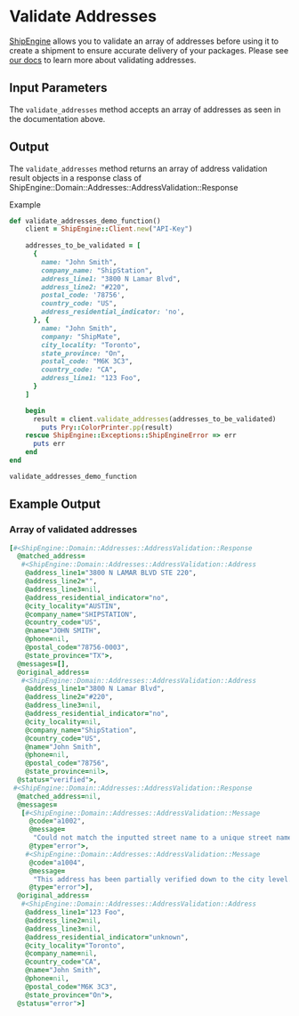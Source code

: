 Validate Addresses
================================
[ShipEngine](www.shipengine.com) allows you to validate an array of addresses before using it to create a shipment to ensure
accurate delivery of your packages. Please see [our docs](https://www.shipengine.com/docs/addresses/validation/) to learn more about validating addresses.

Input Parameters
------------------------------------
The `validate_addresses` method accepts an array of addresses as seen in the documentation above.

Output
--------------------------------
The `validate_addresses` method returns an array of address validation result objects in a response class of ShipEngine::Domain::Addresses::AddressValidation::Response

Example
```ruby
def validate_addresses_demo_function()
	client = ShipEngine::Client.new("API-Key")
	
	addresses_to_be_validated = [
	  {
	    name: "John Smith",
	    company_name: "ShipStation",
	    address_line1: "3800 N Lamar Blvd",
	    address_line2: "#220",
	    postal_code: '78756',
	    country_code: "US",
	    address_residential_indicator: 'no',
	  }, {
	    name: "John Smith",
	    company: "ShipMate",
	    city_locality: "Toronto",
	    state_province: "On",
	    postal_code: "M6K 3C3",
	    country_code: "CA",
	    address_line1: "123 Foo",
	  }
	]

	begin
	  result = client.validate_addresses(addresses_to_be_validated)
		puts Pry::ColorPrinter.pp(result)
	rescue ShipEngine::Exceptions::ShipEngineError => err
	  puts err
	end
end

validate_addresses_demo_function
```

Example Output
-----------------------------------------------------

### Array of validated addresses
```ruby
[#<ShipEngine::Domain::Addresses::AddressValidation::Response
  @matched_address=
   #<ShipEngine::Domain::Addresses::AddressValidation::Address
    @address_line1="3800 N LAMAR BLVD STE 220",
    @address_line2="",
    @address_line3=nil,
    @address_residential_indicator="no",
    @city_locality="AUSTIN",
    @company_name="SHIPSTATION",
    @country_code="US",
    @name="JOHN SMITH",
    @phone=nil,
    @postal_code="78756-0003",
    @state_province="TX">,
  @messages=[],
  @original_address=
   #<ShipEngine::Domain::Addresses::AddressValidation::Address
    @address_line1="3800 N Lamar Blvd",
    @address_line2="#220",
    @address_line3=nil,
    @address_residential_indicator="no",
    @city_locality=nil,
    @company_name="ShipStation",
    @country_code="US",
    @name="John Smith",
    @phone=nil,
    @postal_code="78756",
    @state_province=nil>,
  @status="verified">,
 #<ShipEngine::Domain::Addresses::AddressValidation::Response
  @matched_address=nil,
  @messages=
   [#<ShipEngine::Domain::Addresses::AddressValidation::Message
     @code="a1002",
     @message=
      "Could not match the inputted street name to a unique street name. No matches or too many matches were found.",
     @type="error">,
    #<ShipEngine::Domain::Addresses::AddressValidation::Message
     @code="a1004",
     @message=
      "This address has been partially verified down to the city level. This is NOT the highest level possible with the data provided.",
     @type="error">],
  @original_address=
   #<ShipEngine::Domain::Addresses::AddressValidation::Address
    @address_line1="123 Foo",
    @address_line2=nil,
    @address_line3=nil,
    @address_residential_indicator="unknown",
    @city_locality="Toronto",
    @company_name=nil,
    @country_code="CA",
    @name="John Smith",
    @phone=nil,
    @postal_code="M6K 3C3",
    @state_province="On">,
  @status="error">]
 ```